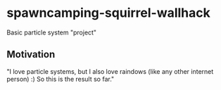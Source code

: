 spawncamping-squirrel-wallhack
==============================

Basic particle system "project"

## Motivation 
"I love particle systems, but I also love raindows (like any other internet person) :) So this is the result so far."